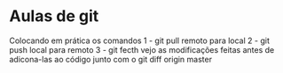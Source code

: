 # Aulas de git
Colocando em prática os comandos
1 - git pull remoto para local
2 - git push local para remoto
3 - git fecth vejo as modificações feitas antes de adicona-las ao código junto com o git diff origin master
